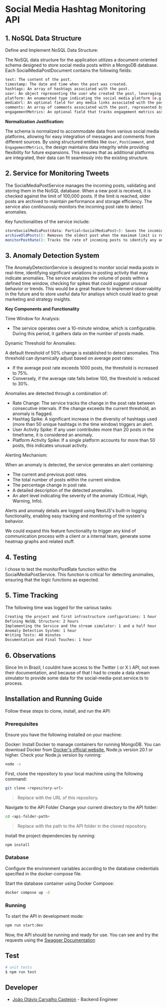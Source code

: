 # Social Media Hashtag Monitoring API

## 1. NoSQL Data Structure

Define and Implement NoSQL Data Structure:

The NoSQL data structure for the application utilizes a document-oriented schema designed to store social media posts within a MongoDB database. Each SocialMediaPostDocument contains the following fields:

```bash
text: The content of the post.
timestamp: The date and time when the post was created.
hashtags: An array of hashtags associated with the post.
user: An object representing the user who created the post, leveraging the User entity for structured user information.
platform: An enumerated type indicating the social media platform (e.g., Twitter, Facebook) from which the post originated.
mediaUrl: An optional field for any media links associated with the post.
comments: An array of comments associated with the post, represented by the PostComment entity, allowing for user interactions.
engagementMetrics: An optional field that tracks engagement metrics associated with the post, represented by the EngagementMetrics entity.
```

**Normalization Justification:**

The schema is normalized to accommodate data from various social media platforms, allowing for easy integration of messages and comments from different sources. By using structured entities like `User`, `PostComment`, and `EngagementMetrics`, the design maintains data integrity while providing flexibility for future expansions. This ensures that as additional platforms are integrated, their data can fit seamlessly into the existing structure.

## 2. Service for Monitoring Tweets

The SocialMediaPostService manages the incoming posts, validating and storing them in the NoSQL database. When a new post is received, it is checked against the limit of 100,000 posts. If the limit is reached, older posts are archived to maintain performance and storage efficiency.
The service also continuously monitors the incoming post rate to detect anomalies.

Key functionalities of the service include:

```bash
storeSocialMediaPost(data: Partial<SocialMediaPost>): Saves the incoming post to the database.
archiveOldPosts(): Removes the oldest post when the maximum limit is reached.
monitorPostRate(): Tracks the rate of incoming posts to identify any anomalies based on pre-defined criteria.
```

## 3. Anomaly Detection System

The AnomalyDetectionService is designed to monitor social media posts in real-time, identifying significant variations in posting activity that may indicate anomalies. The service analyzes the volume of posts within a defined time window, checking for spikes that could suggest unusual behavior or trends. This would be a great feature to implement observability in the future and to store useful data for analisys which could lead to great marketing and strategy insights.

**Key Components and Functionality**

Time Window for Analysis:

- The service operates over a 10-minute window, which is configurable. During this period, it gathers data on the number of posts made.

Dynamic Threshold for Anomalies:

A default threshold of 50% change is established to detect anomalies. This threshold can dynamically adjust based on average post rates:

- If the average post rate exceeds 1000 posts, the threshold is increased to 75%.
- Conversely, if the average rate falls below 100, the threshold is reduced to 30%.

Anomalies are detected through a combination of:

- Rate Change: The service tracks the change in the post rate between consecutive intervals. If the change exceeds the current threshold, an anomaly is flagged.
- Hashtag Spike: A significant increase in the diversity of hashtags used (more than 50 unique hashtags in the time window) triggers an alert.
- User Activity Spike: If any user contributes more than 20 posts in the timeframe, it is considered an anomaly.
- Platform Activity Spike: If a single platform accounts for more than 50 posts, this indicates unusual activity.

Alerting Mechanism:

When an anomaly is detected, the service generates an alert containing:

- The current and previous post rates.
- The total number of posts within the current window.
- The percentage change in post rate.
- A detailed description of the detected anomalies.
- An alert level indicating the severity of the anomaly (Critical, High, Warning, Info).

Alerts and anomaly details are logged using NestJS's built-in logging functionality, enabling easy tracking and monitoring of the system's behavior.

We could expand this feature functionality to trigger any kind of communication process with a client or a internal team, generate some heatmap graphs and related stuff.

## 4. Testing

I chose to test the monitorPostRate function within the SocialMediaPostService. This function is critical for detecting anomalies, ensuring that the logic functions as expected.

## 5. Time Tracking

The following time was logged for the various tasks:

```bash
Creating the project and first infrastructure configurations: 1 hour
Defining NoSQL Structure: 2 hours
Implementing the Service and the stream simulator: 1 and a half hour
Anomaly Detection System: 1 hour
Writing Tests: 40 minutes
Documentation and Final Touches: 1 hour
```

## 6. Observations

Since Im in Brazil, I couldnt have access to the Twitter ( or X ) API, not even their documentation, and because of that I had to create a data stream simulator to provide some data for the social-media-post.service.ts to process.

## Installation and Running Guide

Follow these steps to clone, install, and run the API:

### Prerequisites

Ensure you have the following installed on your machine:

Docker: Install Docker to manage containers for running MongoDB. You can download Docker from [Docker's official website.](https://www.docker.com/)
Node.js version 20.1 or higher. Check your Node.js version by running:

```bash
node -v
```

First, clone the repository to your local machine using the following command:

```bash
git clone <repository-url>
```

> Replace <repository-url> with the URL of this repository.

Navigate to the API Folder
Change your current directory to the API folder:

```bash
cd <api-folder-path>
```

> Replace <api-folder-path> with the path to the API folder in the cloned repository.

Install the project dependencies by running:

```bash
npm install
```

### Database

Configure the environment variables according to the database credentials specified in the docker-compose file.

Start the database container using Docker Compose:

```bash
docker compose up -d
```

### Running

To start the API in development mode:

```bash
npm run start:dev
```

Now, the API should be running and ready for use.
You can see and try the requests using the [Swagger Documentation](http://localhost:3000/swagger)

## Test

```bash
# unit tests
$ npm run test
```

## Developer

- [João Otávio Carvalho Castejon](https://www.linkedin.com/in/jo%C3%A3o-ot%C3%A1vio-carvalho-castejon-164023151/) - Backend Engineer
